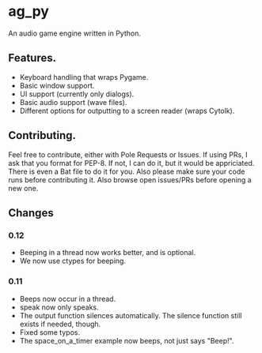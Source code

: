 # ag_py

An audio game engine written in Python.

## Features.

* Keyboard handling that wraps Pygame.
* Basic window support.
* UI support (currently only dialogs).
* Basic audio support (wave files).
* Different options for outputting to a screen reader (wraps Cytolk).

## Contributing.

Feel free to contribute, either with Pole Requests or Issues. If using PRs, I ask that you format for PEP-8. If not, I can do it, but it would be appriciated. There is even a Bat file to do it for you. Also please make sure your code runs before contributing it. Also browse open issues/PRs before opening a new one.

## Changes

### 0.12

* Beeping in a thread now works better, and is optional.
* We now use ctypes for beeping.

### 0.11

* Beeps now occur in a thread.
* speak now only speaks.
* The output function silences automatically. The silence function still exists if needed, though.
* Fixed some typos.
* The space_on_a_timer example now beeps, not just says "Beep!".
